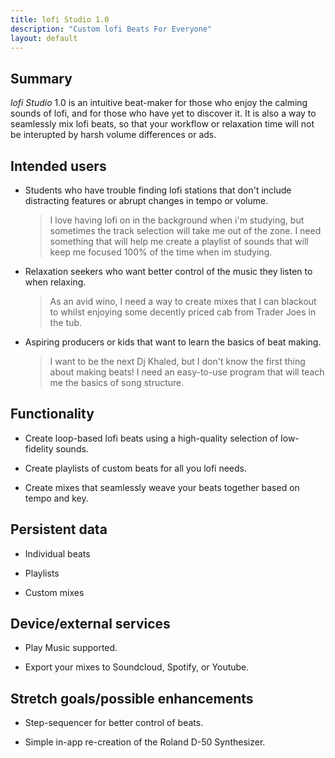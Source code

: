 ```yaml
---
title: lofi Studio 1.0
description: "Custom lofi Beats For Everyone"
layout: default
---
```


## Summary

_lofi Studio_ 1.0 is an intuitive beat-maker for those who enjoy the calming sounds of lofi, and for those who have yet to discover it. It is also a way to seamlessly mix lofi beats, so that your workflow or relaxation time will not be interupted by harsh volume differences or ads.

## Intended users 

* Students who have trouble finding lofi stations that don't include distracting features or abrupt changes in tempo or volume.
	
	> I love having lofi on in the background when i'm studying, but sometimes the track selection will take me out of the zone. I need something that will help me create a playlist of sounds that will keep me focused 100% of the time when im studying.

* Relaxation seekers who want better control of the music they listen to when relaxing.

	> As an avid wino, I need a way to create mixes that I can blackout to whilst enjoying some decently priced cab from Trader Joes in the tub.

* Aspiring producers or kids that want to learn the basics of beat making.

	> I want to be the next Dj Khaled, but I don't know the first thing about making beats! I need an easy-to-use program that will teach me the basics of song structure.
	
## Functionality

* Create loop-based lofi beats using a high-quality selection of low-fidelity sounds.

* Create playlists of custom beats for all you lofi needs.

* Create mixes that seamlessly weave your beats together based on tempo and key.

## Persistent data

* Individual beats 

* Playlists

* Custom mixes
    
## Device/external services

* Play Music supported.

* Export your mixes to Soundcloud, Spotify, or Youtube.   

## Stretch goals/possible enhancements 

* Step-sequencer for better control of beats.

* Simple in-app re-creation of the Roland D-50 Synthesizer.